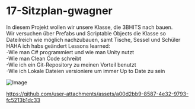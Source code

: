 # 17-Sitzplan-gwagner

In diesem Projekt wollen wir unsere Klasse, die 3BHITS nach bauen.<br>
Wir versuchen über Prefabs und Scriptable Objects die Klasse so Dateilreich wie möglich nachzubauen, samt Tische, Sessel und Schüler<br>
HAHA ich habs geändert 
Lessons learned:<br>
-Wie man C# programmiert und wie man Unity nutzt<br>
-Wie man Clean Code schreibt<br>
-Wie ich ein Git-Repository zu meinen Vorteil benutzt<br>
-Wie ich Lokale Dateien versioniere um immer Up to Date zu sein<br>

![Image](https://github.com/user-attachments/assets/1cf4f5b1-aa5b-45d8-b050-0176dc84fa68)


https://github.com/user-attachments/assets/a00d2bb9-8587-4e32-9793-fc5213b1dc33

